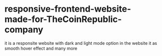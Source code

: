 # responsive-frontend-website-made-for-TheCoinRepublic-company
it is a responsite website with dark and light mode option in the website it as smooth hover effect and many more 
